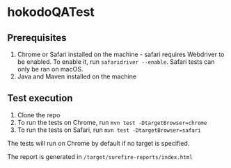 # hokodoQATest

## Prerequisites
1. Chrome or Safari installed on the machine - safari requires Webdriver to be enabled. To enable it, run `safaridriver --enable`. Safari tests can only be ran on macOS. 
2. Java and Maven installed on the machine 

## Test execution 
1. Clone the repo
2. To run the tests on Chrome, run `mvn test -DtargetBrowser=chrome` 
3. To run the tests on Safari, run `mvn test -DtargetBrowser=safari`

The tests will run on Chrome by default if no target is specified.

The report is generated in `/target/surefire-reports/index.html`
